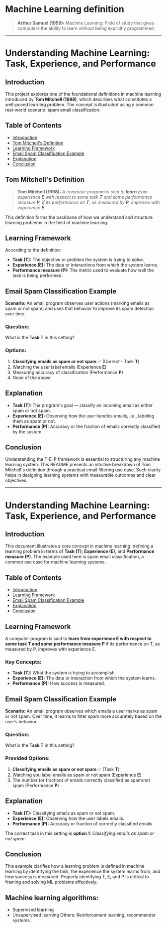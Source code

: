 # Machine Learning definition

> **Arthur Samuel (1959):**
> Machine Learning: Field of study that gives computers the ability to learn without being explicitly programmed.

---

# Understanding Machine Learning: Task, Experience, and Performance

## Introduction

This project explores one of the foundational definitions in machine learning introduced by **Tom Mitchell (1998)**, which describes what constitutes a well-posed learning problem. The concept is illustrated using a common real-world scenario: spam email classification.

## Table of Contents

* [Introduction](#introduction)
* [Tom Mitchell's Definition](#tom-mitchells-definition)
* [Learning Framework](#learning-framework)
* [Email Spam Classification Example](#email-spam-classification-example)
* [Explanation](#explanation)
* [Conclusion](#conclusion)

## Tom Mitchell's Definition

> **Tom Mitchell (1998):**
> *A computer program is said to **learn** from experience **E** with respect to some task **T** and some performance measure **P**, if its performance on **T**, as measured by **P**, improves with experience **E***.

This definition forms the backbone of how we understand and structure learning problems in the field of machine learning.

## Learning Framework

According to the definition:

* **Task (T):** The objective or problem the system is trying to solve.
* **Experience (E):** The data or interactions from which the system learns.
* **Performance measure (P):** The metric used to evaluate how well the task is being performed.

## Email Spam Classification Example

**Scenario:**
An email program observes user actions (marking emails as spam or not spam) and uses that behavior to improve its spam detection over time.

### Question:

What is the **Task T** in this setting?

### Options:

1. **Classifying emails as spam or not spam** ✅ (Correct - Task **T**)
2. Watching the user label emails (Experience **E**)
3. Measuring accuracy of classification (Performance **P**)
4. None of the above

## Explanation

* **Task (T):** The program's goal — classify an incoming email as either spam or not spam.
* **Experience (E):** Observing how the user handles emails, i.e., labeling them as spam or not.
* **Performance (P):** Accuracy or the fraction of emails correctly classified by the system.

## Conclusion

Understanding the T-E-P framework is essential to structuring any machine learning system. This README presents an intuitive breakdown of Tom Mitchell's definition through a practical email filtering use case. Such clarity helps in designing learning systems with measurable outcomes and clear objectives.

---


# Understanding Machine Learning: Task, Experience, and Performance

## Introduction

This document illustrates a core concept in machine learning: defining a learning problem in terms of **Task (T)**, **Experience (E)**, and **Performance measure (P)**. The example used here is spam email classification, a common use case for machine learning systems.

## Table of Contents

* [Introduction](#introduction)
* [Learning Framework](#learning-framework)
* [Email Spam Classification Example](#email-spam-classification-example)
* [Explanation](#explanation)
* [Conclusion](#conclusion)

## Learning Framework

A computer program is said to **learn from experience E with respect to some task T and some performance measure P** if its performance on T, as measured by P, improves with experience E.

### Key Concepts:

* **Task (T):** What the system is trying to accomplish.
* **Experience (E):** The data or interaction from which the system learns.
* **Performance (P):** How success is measured.

## Email Spam Classification Example

**Scenario:**
An email program observes which emails a user marks as spam or not spam. Over time, it learns to filter spam more accurately based on the user’s behavior.

### Question:

What is the **Task T** in this setting?

### Provided Options:

1. **Classifying emails as spam or not spam** ✅ (Task **T**)
2. Watching you label emails as spam or not spam (Experience **E**)
3. The number (or fraction) of emails correctly classified as spam/not spam (Performance **P**)

## Explanation

* **Task (T):** Classifying emails as spam or not spam.
* **Experience (E):** Observing how the user labels emails.
* **Performance (P):** Accuracy or fraction of correctly classified emails.

The correct task in this setting is **option 1**: *Classifying emails as spam or not spam*.

## Conclusion

This example clarifies how a learning problem is defined in machine learning by identifying the task, the experience the system learns from, and how success is measured. Properly identifying T, E, and P is critical to framing and solving ML problems effectively.

## Machine learning algorithms:
- Supervised learning
- Unsupervised learning
Others: Reinforcement learning, recommender
systems.